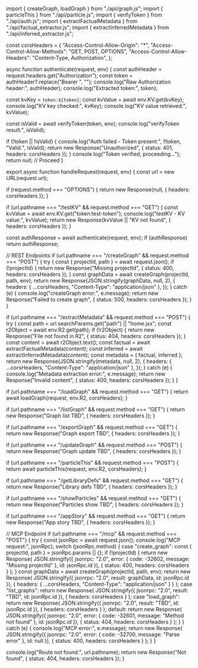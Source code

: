 import { createGraph, loadGraph } from "./api/graph.js";
import { particleThis } from "./api/particle.js";
import { verifyToken } from "./api/auth.js";
import { extractFactualMetadata } from "./api/factual_extractor.js";
import { extractInferredMetadata } from "./api/inferred_extractor.js";

const corsHeaders = {
  "Access-Control-Allow-Origin": "*",
  "Access-Control-Allow-Methods": "GET, POST, OPTIONS",
  "Access-Control-Allow-Headers": "Content-Type, Authorization",
};

async function authenticate(request, env) {
  const authHeader = request.headers.get("Authorization");
  const token = authHeader?.replace("Bearer ", "");
  console.log("Raw Authorization header:", authHeader);
  console.log("Extracted token:", token);

  const kvKey = `token:${token}`;
  const kvValue = await env.KV.get(kvKey);
  console.log("KV key checked:", kvKey);
  console.log("KV value retrieved:", kvValue);

  const isValid = await verifyToken(token, env);
  console.log("verifyToken result:", isValid);

  if (!token || !isValid) {
    console.log("Auth failed - Token present:", !!token, "Valid:", isValid);
    return new Response("Unauthorized", { status: 401, headers: corsHeaders });
  }
  console.log("Token verified, proceeding...");
  return null; // Proceed
}

export async function handleRequest(request, env) {
  const url = new URL(request.url);

  if (request.method === "OPTIONS") {
    return new Response(null, { headers: corsHeaders });
  }

  if (url.pathname === "/testKV" && request.method === "GET") {
    const kvValue = await env.KV.get("token:test-token");
    console.log("testKV - KV value:", kvValue);
    return new Response(kvValue || "KV not found", { headers: corsHeaders });
  }

  const authResponse = await authenticate(request, env);
  if (authResponse) return authResponse;

  // REST Endpoints
  if (url.pathname === "/createGraph" && request.method === "POST") {
    try {
      const { projectId, path } = await request.json();
      if (!projectId) {
        return new Response("Missing projectId", { status: 400, headers: corsHeaders });
      }
      const graphData = await createGraph(projectId, path, env);
      return new Response(JSON.stringify(graphData, null, 2), {
        headers: { ...corsHeaders, "Content-Type": "application/json" },
      });
    } catch (e) {
      console.log("createGraph error:", e.message);
      return new Response("Failed to create graph", { status: 500, headers: corsHeaders });
    }
  }

  if (url.pathname === "/extractMetadata" && request.method === "POST") {
    try {
      const path = url.searchParams.get("path") || "home.jsx";
      const r2Object = await env.R2.get(path);
      if (!r2Object) {
        return new Response("File not found in R2", { status: 404, headers: corsHeaders });
      }
      const content = await r2Object.text();
      const factual = await extractFactualMetadata(content);
      const inferred = await extractInferredMetadata(content);
      const metadata = { factual, inferred };
      return new Response(JSON.stringify(metadata, null, 2), {
        headers: { ...corsHeaders, "Content-Type": "application/json" },
      });
    } catch (e) {
      console.log("Metadata extraction error:", e.message);
      return new Response("Invalid content", { status: 400, headers: corsHeaders });
    }
  }

  if (url.pathname === "/loadGraph" && request.method === "GET") {
    return await loadGraph(request, env.R2, corsHeaders);
  }

  if (url.pathname === "/listGraph" && request.method === "GET") {
    return new Response("Graph list TBD", { headers: corsHeaders });
  }

  if (url.pathname === "/exportGraph" && request.method === "GET") {
    return new Response("Graph export TBD", { headers: corsHeaders });
  }

  if (url.pathname === "/updateGraph" && request.method === "POST") {
    return new Response("Graph update TBD", { headers: corsHeaders });
  }

  if (url.pathname === "/particleThis" && request.method === "POST") {
    return await particleThis(request, env.R2, corsHeaders);
  }

  if (url.pathname === "/getLibraryDefs" && request.method === "GET") {
    return new Response("Library defs TBD", { headers: corsHeaders });
  }

  if (url.pathname === "/showParticles" && request.method === "GET") {
    return new Response("Particles show TBD", { headers: corsHeaders });
  }

  if (url.pathname === "/appStory" && request.method === "GET") {
    return new Response("App story TBD", { headers: corsHeaders });
  }

  // MCP Endpoint
  if (url.pathname === "/mcp" && request.method === "POST") {
    try {
      const jsonRpc = await request.json();
      console.log("MCP request:", jsonRpc);
      switch (jsonRpc.method) {
        case "create_graph":
          const { projectId, path } = jsonRpc.params || {};
          if (!projectId) {
            return new Response(
              JSON.stringify({ jsonrpc: "2.0", error: { code: -32602, message: "Missing projectId" }, id: jsonRpc.id }),
              { status: 400, headers: corsHeaders }
            );
          }
          const graphData = await createGraph(projectId, path, env);
          return new Response(
            JSON.stringify({ jsonrpc: "2.0", result: graphData, id: jsonRpc.id }),
            { headers: { ...corsHeaders, "Content-Type": "application/json" } }
          );
        case "list_graphs":
          return new Response(
            JSON.stringify({ jsonrpc: "2.0", result: "TBD", id: jsonRpc.id }),
            { headers: corsHeaders }
          );
        case "load_graph":
          return new Response(
            JSON.stringify({ jsonrpc: "2.0", result: "TBD", id: jsonRpc.id }),
            { headers: corsHeaders }
          );
        default:
          return new Response(
            JSON.stringify({ jsonrpc: "2.0", error: { code: -32601, message: "Method not found" }, id: jsonRpc.id }),
            { status: 404, headers: corsHeaders }
          );
      }
    } catch (e) {
      console.log("MCP error:", e.message);
      return new Response(
        JSON.stringify({ jsonrpc: "2.0", error: { code: -32700, message: "Parse error" }, id: null }),
        { status: 400, headers: corsHeaders }
      );
    }
  }

  console.log("Route not found:", url.pathname);
  return new Response("Not found", { status: 404, headers: corsHeaders });
}